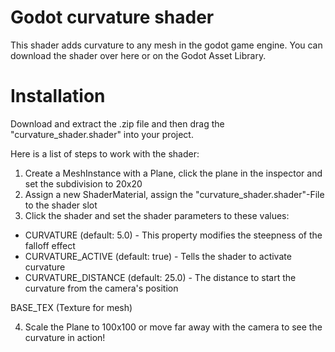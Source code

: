 # Godot curvature shader
This shader adds curvature to any mesh in the godot game engine.
You can download the shader over here or on the Godot Asset Library.

# Installation
Download and extract the .zip file and then drag the "curvature_shader.shader"
into your project.

Here is a list of steps to work with the shader:

1. Create a MeshInstance with a Plane, click the plane in the inspector and set the subdivision to 20x20
2. Assign a new ShaderMaterial, assign the "curvature_shader.shader"-File to the shader slot
3. Click the shader and set the shader parameters to these values:

* CURVATURE (default: 5.0) - This property modifies the steepness of the falloff effect
* CURVATURE_ACTIVE (default: true) - Tells the shader to activate curvature
* CURVATURE_DISTANCE (default: 25.0) - The distance to start the curvature from the camera's position

BASE_TEX (Texture for mesh)

4. Scale the Plane to 100x100 or move far away with the camera to see the curvature in action!
